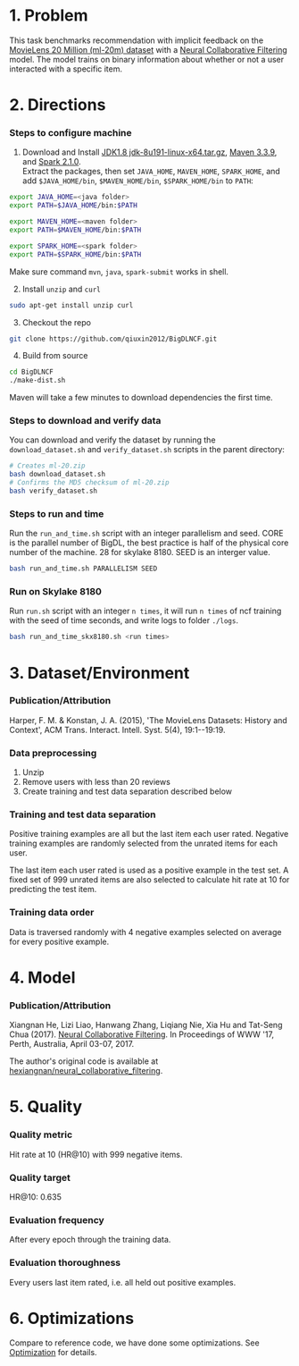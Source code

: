 # 1. Problem
This task benchmarks recommendation with implicit feedback on the [MovieLens 20 Million (ml-20m) dataset](https://grouplens.org/datasets/movielens/20m/) with a [Neural Collaborative Filtering](http://dl.acm.org/citation.cfm?id=3052569) model.
The model trains on binary information about whether or not a user interacted with a specific item.

# 2. Directions
### Steps to configure machine

1. Download and Install [JDK1.8 jdk-8u191-linux-x64.tar.gz](https://www.oracle.com/technetwork/java/javase/downloads/jdk8-downloads-2133151.html), [Maven 3.3.9](https://archive.apache.org/dist/maven/maven-3/3.3.9/binaries/), and [Spark 2.1.0](https://archive.apache.org/dist/spark/spark-2.1.0/spark-2.1.0-bin-hadoop2.7.tgz).  
Extract the packages, then set `JAVA_HOME`, `MAVEN_HOME`, `SPARK_HOME`, and add `$JAVA_HOME/bin`, `$MAVEN_HOME/bin`, `$SPARK_HOME/bin` to `PATH`:
```bash
export JAVA_HOME=<java folder>
export PATH=$JAVA_HOME/bin:$PATH

export MAVEN_HOME=<maven folder>
export PATH=$MAVEN_HOME/bin:$PATH

export SPARK_HOME=<spark folder>
export PATH=$SPARK_HOME/bin:$PATH
```
Make sure command `mvn`, `java`, `spark-submit` works in shell.   

2. Install `unzip` and `curl`

```bash
sudo apt-get install unzip curl
```
3. Checkout the repo
```bash
git clone https://github.com/qiuxin2012/BigDLNCF.git
```

4. Build from source

```bash
cd BigDLNCF
./make-dist.sh
```
Maven will take a few minutes to download dependencies the first time.

### Steps to download and verify data

You can download and verify the dataset by running the `download_dataset.sh` and `verify_dataset.sh` scripts in the parent directory:

```bash
# Creates ml-20.zip
bash download_dataset.sh
# Confirms the MD5 checksum of ml-20.zip
bash verify_dataset.sh
```

### Steps to run and time


Run the `run_and_time.sh` script with an integer parallelism and seed.
CORE is the parallel number of BigDL, the best practice is half of the physical core number of the machine. 28 for skylake 8180. SEED is an interger value.

```bash
bash run_and_time.sh PARALLELISM SEED
```

### Run on Skylake 8180

Run `run.sh` script with an integer `n times`, it will run `n times` of ncf training with the seed of time seconds, and write logs to folder `./logs`.
```bash
bash run_and_time_skx8180.sh <run times>
```

# 3. Dataset/Environment
### Publication/Attribution
Harper, F. M. & Konstan, J. A. (2015), 'The MovieLens Datasets: History and Context', ACM Trans. Interact. Intell. Syst. 5(4), 19:1--19:19.

### Data preprocessing

1. Unzip
2. Remove users with less than 20 reviews
3. Create training and test data separation described below

### Training and test data separation
Positive training examples are all but the last item each user rated.
Negative training examples are randomly selected from the unrated items for each user.

The last item each user rated is used as a positive example in the test set.
A fixed set of 999 unrated items are also selected to calculate hit rate at 10 for predicting the test item.

### Training data order
Data is traversed randomly with 4 negative examples selected on average for every positive example.


# 4. Model
### Publication/Attribution
Xiangnan He, Lizi Liao, Hanwang Zhang, Liqiang Nie, Xia Hu and Tat-Seng Chua (2017). [Neural Collaborative Filtering](http://dl.acm.org/citation.cfm?id=3052569). In Proceedings of WWW '17, Perth, Australia, April 03-07, 2017.

The author's original code is available at [hexiangnan/neural_collaborative_filtering](https://github.com/hexiangnan/neural_collaborative_filtering).

# 5. Quality
### Quality metric
Hit rate at 10 (HR@10) with 999 negative items.

### Quality target
HR@10: 0.635

### Evaluation frequency
After every epoch through the training data.

### Evaluation thoroughness

Every users last item rated, i.e. all held out positive examples.

# 6. Optimizations
Compare to reference code, we have done some optimizations. See [Optimization](Optimization.md) for details.
